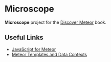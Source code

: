 # Microscope
**Microscope** project for the [Discover Meteor](https://www.discovermeteor.com/) book.

## Useful Links
* [JavaScript for Meteor](https://www.discovermeteor.com/blog/javascript-for-meteor/)
* [Meteor Templates and Data Contexts](https://www.discovermeteor.com/blog/a-guide-to-meteor-templates-data-contexts/)